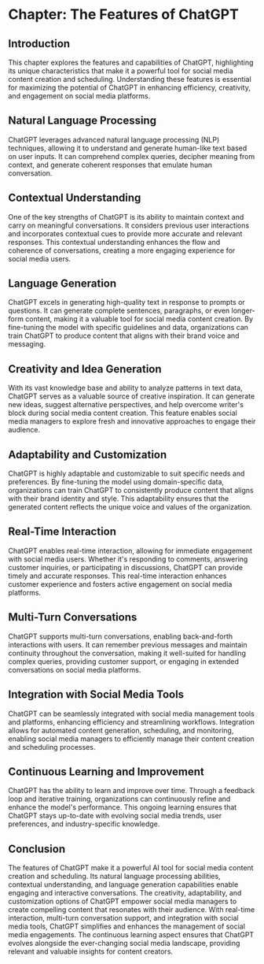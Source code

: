 Chapter: The Features of ChatGPT
================================

Introduction
------------

This chapter explores the features and capabilities of ChatGPT, highlighting its unique characteristics that make it a powerful tool for social media content creation and scheduling. Understanding these features is essential for maximizing the potential of ChatGPT in enhancing efficiency, creativity, and engagement on social media platforms.

Natural Language Processing
---------------------------

ChatGPT leverages advanced natural language processing (NLP) techniques, allowing it to understand and generate human-like text based on user inputs. It can comprehend complex queries, decipher meaning from context, and generate coherent responses that emulate human conversation.

Contextual Understanding
------------------------

One of the key strengths of ChatGPT is its ability to maintain context and carry on meaningful conversations. It considers previous user interactions and incorporates contextual cues to provide more accurate and relevant responses. This contextual understanding enhances the flow and coherence of conversations, creating a more engaging experience for social media users.

Language Generation
-------------------

ChatGPT excels in generating high-quality text in response to prompts or questions. It can generate complete sentences, paragraphs, or even longer-form content, making it a valuable tool for social media content creation. By fine-tuning the model with specific guidelines and data, organizations can train ChatGPT to produce content that aligns with their brand voice and messaging.

Creativity and Idea Generation
------------------------------

With its vast knowledge base and ability to analyze patterns in text data, ChatGPT serves as a valuable source of creative inspiration. It can generate new ideas, suggest alternative perspectives, and help overcome writer's block during social media content creation. This feature enables social media managers to explore fresh and innovative approaches to engage their audience.

Adaptability and Customization
------------------------------

ChatGPT is highly adaptable and customizable to suit specific needs and preferences. By fine-tuning the model using domain-specific data, organizations can train ChatGPT to consistently produce content that aligns with their brand identity and style. This adaptability ensures that the generated content reflects the unique voice and values of the organization.

Real-Time Interaction
---------------------

ChatGPT enables real-time interaction, allowing for immediate engagement with social media users. Whether it's responding to comments, answering customer inquiries, or participating in discussions, ChatGPT can provide timely and accurate responses. This real-time interaction enhances customer experience and fosters active engagement on social media platforms.

Multi-Turn Conversations
------------------------

ChatGPT supports multi-turn conversations, enabling back-and-forth interactions with users. It can remember previous messages and maintain continuity throughout the conversation, making it well-suited for handling complex queries, providing customer support, or engaging in extended conversations on social media platforms.

Integration with Social Media Tools
-----------------------------------

ChatGPT can be seamlessly integrated with social media management tools and platforms, enhancing efficiency and streamlining workflows. Integration allows for automated content generation, scheduling, and monitoring, enabling social media managers to efficiently manage their content creation and scheduling processes.

Continuous Learning and Improvement
-----------------------------------

ChatGPT has the ability to learn and improve over time. Through a feedback loop and iterative training, organizations can continuously refine and enhance the model's performance. This ongoing learning ensures that ChatGPT stays up-to-date with evolving social media trends, user preferences, and industry-specific knowledge.

Conclusion
----------

The features of ChatGPT make it a powerful AI tool for social media content creation and scheduling. Its natural language processing abilities, contextual understanding, and language generation capabilities enable engaging and interactive conversations. The creativity, adaptability, and customization options of ChatGPT empower social media managers to create compelling content that resonates with their audience. With real-time interaction, multi-turn conversation support, and integration with social media tools, ChatGPT simplifies and enhances the management of social media engagements. The continuous learning aspect ensures that ChatGPT evolves alongside the ever-changing social media landscape, providing relevant and valuable insights for content creators.
